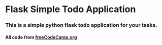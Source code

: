 # Flask Simple Todo Application
### This is a simple python flask todo application for your tasks.
#### All code from <a href="https://freeCodeCamp.org">freeCodeCamp.org</a>
